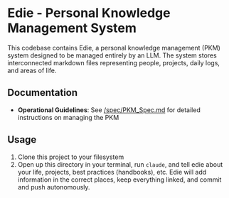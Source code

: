 # Edie - Personal Knowledge Management System

This codebase contains Edie, a personal knowledge management (PKM) system designed to be managed entirely by an LLM. The system stores interconnected markdown files representing people, projects, daily logs, and areas of life.

## Documentation

- **Operational Guidelines**: See [/spec/PKM_Spec.md](/spec/PKM_Spec.md) for detailed instructions on managing the PKM

## Usage

1. Clone this project to your filesystem
2. Open up this directory in your terminal, run `claude`, and tell edie about your life, projects, best practices (handbooks), etc. Edie will add information in the correct places, keep everything linked, and commit and push autonomously.
